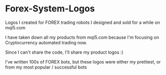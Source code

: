 # Forex-System-Logos
Logos I created for FOREX trading robots I designed and sold for a while on mql5.com

I have taken down all my products from mql5.com because I'm focusing on Cryptocurrency automated trading now.  

Since I can't share the code, I'll share my product logos :)

I've written 100s of FOREX bots, but these logos were either my prettiest, or from my most popular / successful bots
